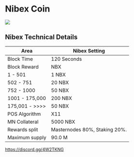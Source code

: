 # Nibex Coin

![](https://cdn.discordapp.com/attachments/462273265902026772/462720650344136705/Nibex-Logo-256.png)


## Nibex Technical Details

| Area | Nibex Setting |
| ------ | ------ |
| Block Time | 120 Seconds |
| Block Reward | NBX |
| 1 - 501 | 1 NBX |
| 502 - 751 | 20 NBX |
| 752 - 1000 | 50 NBX |
| 1001 - 175,000| 200 NBX |
| 175,001 - >>>> | 50 NBX |
| POS Algorithm | X11 |
| MN Collateral | 5000 NBX |
| Rewards split | Masternodes 80%, Staking 20%. 
| Maximum supply | 90.0 M |


https://discord.gg/4W2TKNG
